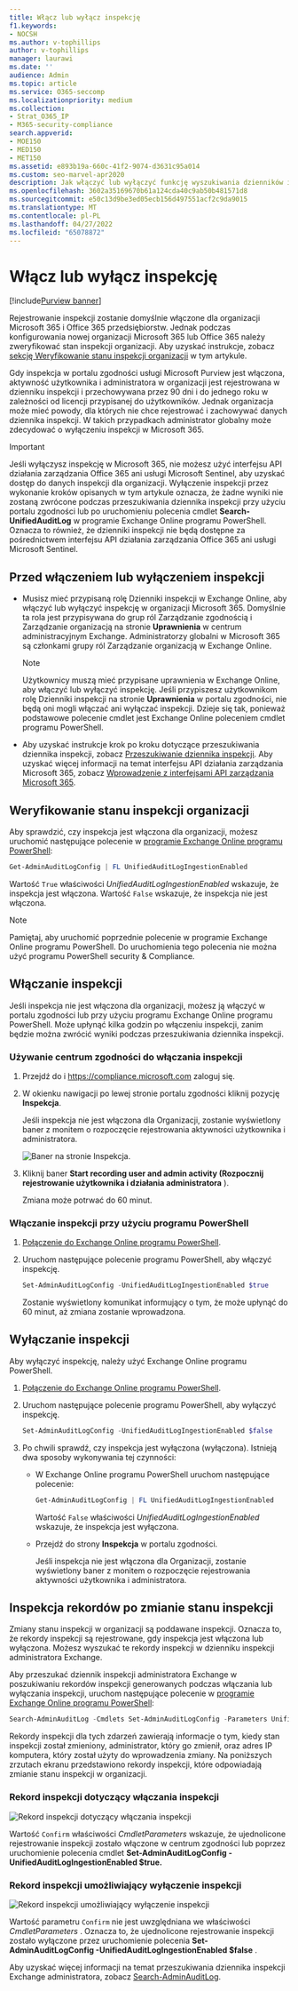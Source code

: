 ```yaml
---
title: Włącz lub wyłącz inspekcję
f1.keywords:
- NOCSH
ms.author: v-tophillips
author: v-tophillips
manager: laurawi
ms.date: ''
audience: Admin
ms.topic: article
ms.service: O365-seccomp
ms.localizationpriority: medium
ms.collection:
- Strat_O365_IP
- M365-security-compliance
search.appverid:
- MOE150
- MED150
- MET150
ms.assetid: e893b19a-660c-41f2-9074-d3631c95a014
ms.custom: seo-marvel-apr2020
description: Jak włączyć lub wyłączyć funkcję wyszukiwania dzienników inspekcji w portalu zgodności usługi Microsoft Purview, aby włączyć lub wyłączyć możliwość przeszukiwania dziennika inspekcji przez administratorów.
ms.openlocfilehash: 3602a35169670b61a124cda40c9ab50b481571d8
ms.sourcegitcommit: e50c13d9be3ed05ecb156d497551acf2c9da9015
ms.translationtype: MT
ms.contentlocale: pl-PL
ms.lasthandoff: 04/27/2022
ms.locfileid: "65078872"
---
```

# <a name="turn-auditing-on-or-off"></a>Włącz lub wyłącz inspekcję

[!include[Purview banner](../includes/purview-rebrand-banner.md)]

Rejestrowanie inspekcji zostanie domyślnie włączone dla organizacji Microsoft 365 i Office 365 przedsiębiorstw. Jednak podczas konfigurowania nowej organizacji Microsoft 365 lub Office 365 należy zweryfikować stan inspekcji organizacji. Aby uzyskać instrukcje, zobacz [sekcję Weryfikowanie stanu inspekcji organizacji](#verify-the-auditing-status-for-your-organization) w tym artykule. 

Gdy inspekcja w portalu zgodności usługi Microsoft Purview jest włączona, aktywność użytkownika i administratora w organizacji jest rejestrowana w dzienniku inspekcji i przechowywana przez 90 dni i do jednego roku w zależności od licencji przypisanej do użytkowników. Jednak organizacja może mieć powody, dla których nie chce rejestrować i zachowywać danych dziennika inspekcji. W takich przypadkach administrator globalny może zdecydować o wyłączeniu inspekcji w Microsoft 365.

> [!IMPORTANT]
> Jeśli wyłączysz inspekcję w Microsoft 365, nie możesz użyć interfejsu API działania zarządzania Office 365 ani usługi Microsoft Sentinel, aby uzyskać dostęp do danych inspekcji dla organizacji. Wyłączenie inspekcji przez wykonanie kroków opisanych w tym artykule oznacza, że żadne wyniki nie zostaną zwrócone podczas przeszukiwania dziennika inspekcji przy użyciu portalu zgodności lub po uruchomieniu polecenia cmdlet **Search-UnifiedAuditLog** w programie Exchange Online programu PowerShell. Oznacza to również, że dzienniki inspekcji nie będą dostępne za pośrednictwem interfejsu API działania zarządzania Office 365 ani usługi Microsoft Sentinel.
  
## <a name="before-you-turn-auditing-on-or-off"></a>Przed włączeniem lub wyłączeniem inspekcji

- Musisz mieć przypisaną rolę Dzienniki inspekcji w Exchange Online, aby włączyć lub wyłączyć inspekcję w organizacji Microsoft 365. Domyślnie ta rola jest przypisywana do grup ról Zarządzanie zgodnością i Zarządzanie organizacją na stronie **Uprawnienia** w centrum administracyjnym Exchange. Administratorzy globalni w Microsoft 365 są członkami grupy ról Zarządzanie organizacją w Exchange Online.

    > [!NOTE]
    > Użytkownicy muszą mieć przypisane uprawnienia w Exchange Online, aby włączyć lub wyłączyć inspekcję. Jeśli przypiszesz użytkownikom rolę Dzienniki inspekcji na stronie **Uprawnienia** w portalu zgodności, nie będą oni mogli włączać ani wyłączać inspekcji. Dzieje się tak, ponieważ podstawowe polecenie cmdlet jest Exchange Online poleceniem cmdlet programu PowerShell.

- Aby uzyskać instrukcje krok po kroku dotyczące przeszukiwania dziennika inspekcji, zobacz [Przeszukiwanie dziennika inspekcji](search-the-audit-log-in-security-and-compliance.md). Aby uzyskać więcej informacji na temat interfejsu API działania zarządzania Microsoft 365, zobacz [Wprowadzenie z interfejsami API zarządzania Microsoft 365](/office/office-365-management-api/get-started-with-office-365-management-apis).

## <a name="verify-the-auditing-status-for-your-organization"></a>Weryfikowanie stanu inspekcji organizacji

Aby sprawdzić, czy inspekcja jest włączona dla organizacji, możesz uruchomić następujące polecenie w [programie Exchange Online programu PowerShell](/powershell/exchange/connect-to-exchange-online-powershell):

```powershell
Get-AdminAuditLogConfig | FL UnifiedAuditLogIngestionEnabled
```

Wartość `True` właściwości  _UnifiedAuditLogIngestionEnabled_ wskazuje, że inspekcja jest włączona. Wartość `False` wskazuje, że inspekcja nie jest włączona.

> [!NOTE]
> Pamiętaj, aby uruchomić poprzednie polecenie w programie Exchange Online programu PowerShell. Do uruchomienia tego polecenia nie można użyć programu PowerShell security & Compliance.

## <a name="turn-on-auditing"></a>Włączanie inspekcji

Jeśli inspekcja nie jest włączona dla organizacji, możesz ją włączyć w portalu zgodności lub przy użyciu programu Exchange Online programu PowerShell. Może upłynąć kilka godzin po włączeniu inspekcji, zanim będzie można zwrócić wyniki podczas przeszukiwania dziennika inspekcji.
  
### <a name="use-the-compliance-center-to-turn-on-auditing"></a>Używanie centrum zgodności do włączania inspekcji

1. Przejdź do i <https://compliance.microsoft.com> zaloguj się.

2. W okienku nawigacji po lewej stronie portalu zgodności kliknij pozycję **Inspekcja**.

   Jeśli inspekcja nie jest włączona dla Organizacji, zostanie wyświetlony baner z monitem o rozpoczęcie rejestrowania aktywności użytkownika i administratora.

   ![Baner na stronie Inspekcja.](../media/AuditingBanner.png)

3. Kliknij baner **Start recording user and admin activity (Rozpocznij rejestrowanie użytkownika i działania administratora** ).

   Zmiana może potrwać do 60 minut.

### <a name="use-powershell-to-turn-on-auditing"></a>Włączanie inspekcji przy użyciu programu PowerShell

1. [Połączenie do Exchange Online programu PowerShell](/powershell/exchange/connect-to-exchange-online-powershell).

2. Uruchom następujące polecenie programu PowerShell, aby włączyć inspekcję.

    ```powershell
    Set-AdminAuditLogConfig -UnifiedAuditLogIngestionEnabled $true
    ```

    Zostanie wyświetlony komunikat informujący o tym, że może upłynąć do 60 minut, aż zmiana zostanie wprowadzona.
  
## <a name="turn-off-auditing"></a>Wyłączanie inspekcji

Aby wyłączyć inspekcję, należy użyć Exchange Online programu PowerShell.
  
1. [Połączenie do Exchange Online programu PowerShell](/powershell/exchange/connect-to-exchange-online-powershell).

2. Uruchom następujące polecenie programu PowerShell, aby wyłączyć inspekcję.

    ```powershell
    Set-AdminAuditLogConfig -UnifiedAuditLogIngestionEnabled $false
    ```

3. Po chwili sprawdź, czy inspekcja jest wyłączona (wyłączona). Istnieją dwa sposoby wykonywania tej czynności:

    - W Exchange Online programu PowerShell uruchom następujące polecenie:

      ```powershell
      Get-AdminAuditLogConfig | FL UnifiedAuditLogIngestionEnabled
      ```

      Wartość  `False` właściwości  _UnifiedAuditLogIngestionEnabled_ wskazuje, że inspekcja jest wyłączona.

    - Przejdź do strony **Inspekcja** w portalu zgodności.

      Jeśli inspekcja nie jest włączona dla Organizacji, zostanie wyświetlony baner z monitem o rozpoczęcie rejestrowania aktywności użytkownika i administratora.

## <a name="audit-records-when-auditing-status-is-changed"></a>Inspekcja rekordów po zmianie stanu inspekcji

Zmiany stanu inspekcji w organizacji są poddawane inspekcji. Oznacza to, że rekordy inspekcji są rejestrowane, gdy inspekcja jest włączona lub wyłączona. Możesz wyszukać te rekordy inspekcji w dzienniku inspekcji administratora Exchange.

Aby przeszukać dziennik inspekcji administratora Exchange w poszukiwaniu rekordów inspekcji generowanych podczas włączania lub wyłączania inspekcji, uruchom następujące polecenie w [programie Exchange Online programu PowerShell](/powershell/exchange/connect-to-exchange-online-powershell):

```powershell
Search-AdminAuditLog -Cmdlets Set-AdminAuditLogConfig -Parameters UnifiedAuditLogIngestionEnabled
```

Rekordy inspekcji dla tych zdarzeń zawierają informacje o tym, kiedy stan inspekcji został zmieniony, administrator, który go zmienił, oraz adres IP komputera, który został użyty do wprowadzenia zmiany. Na poniższych zrzutach ekranu przedstawiono rekordy inspekcji, które odpowiadają zmianie stanu inspekcji w organizacji.

### <a name="audit-record-for-turning-on-auditing"></a>Rekord inspekcji dotyczący włączania inspekcji

![Rekord inspekcji dotyczący włączania inspekcji](../media/AuditStatusAuditingEnabled.png)

Wartość `Confirm` właściwości *CmdletParameters* wskazuje, że ujednolicone rejestrowanie inspekcji zostało włączone w centrum zgodności lub poprzez uruchomienie polecenia cmdlet **Set-AdminAuditLogConfig -UnifiedAuditLogIngestionEnabled $true.**

### <a name="audit-record-for-turning-off-auditing"></a>Rekord inspekcji umożliwiający wyłączenie inspekcji

![Rekord inspekcji umożliwiający wyłączenie inspekcji](../media/AuditStatusAuditingDisabled.png)

Wartość parametru `Confirm` nie jest uwzględniana we właściwości *CmdletParameters* . Oznacza to, że ujednolicone rejestrowanie inspekcji zostało wyłączone przez uruchomienie polecenia **Set-AdminAuditLogConfig -UnifiedAuditLogIngestionEnabled $false** .

Aby uzyskać więcej informacji na temat przeszukiwania dziennika inspekcji Exchange administratora, zobacz [Search-AdminAuditLog](/powershell/module/exchange/search-adminauditlog).

